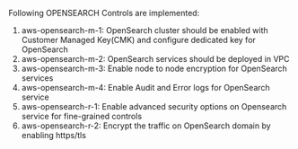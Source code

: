 Following OPENSEARCH Controls are implemented:

1. aws-opensearch-m-1: OpenSearch cluster should be enabled with Customer Managed Key(CMK) and configure dedicated key for OpenSearch
2. aws-opensearch-m-2: OpenSearch services should be deployed in VPC
3. aws-opensearch-m-3: Enable node to node encryption for OpenSearch services
4. aws-opensearch-m-4: Enable Audit and Error logs for OpenSearch service
5. aws-opensearch-r-1: Enable advanced security options on Opensearch service for fine-grained controls
6. aws-opensearch-r-2: Encrypt the traffic on OpenSearch domain by enabling https/tls
